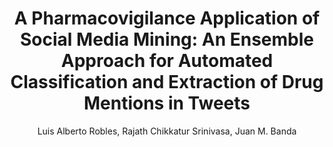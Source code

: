 ---
paperId: 6
author: Luis Alberto Robles, Rajath Chikkatur Srinivasa, Juan M. Banda
publicationauthor: Robles, L. A. et al.
title: "A Pharmacovigilance Application of Social Media Mining: An Ensemble Approach for Automated Classification and Extraction of Drug Mentions in Tweets"
pdf: --
poster: Poster_Luis_Robles.pdf
pitch: https://www.youtube.com/watch?v=7YFXNa3p5Ps&list=PLFHvi5sdWF5X1SHRYMjy_PV5C576gxEDG&index=11&ab_channel=LatinXinAI
alt: --
type: Poster
topic: Applications
subtopic: Social Media Mining
link: https://research.latinxinai.org/papers/neurips/2021/posters/Poster_Luis_Robles.pdf
conference: neurips
year: 2021
tags: neurips-2021
location: Virtual
---